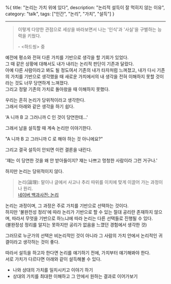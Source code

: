 %{
title: "논리는 가치 위에 있다",
description: "논리적 설득이 잘 먹히지 않는 이유",
category: "talk",
tags: ["인간", "논리", "가치", "설득"]
}

---

> 이렇게 다양한 관점으로 세상을 바라보면서 나는 '인식'과 '사실'을 구별하는 능력을 키웠다.
>
> \- <하드씽> 중

예전에 평소와 전혀 다른 가치를 기반으로 생각을 할 기회가 있었다.\
그 때 같은 상황에 대해서도 내가 내리는 논리적 판단이 기존과 달랐다.\
아예 다른 사람이라고 봐도 될 정도여서 기존의 내가 타자처럼 느껴졌고, 내가 다시 기존의 가치를 기반으로 생각했을 때 새로운 가치에서의 내 생각을 전혀 이해하지 못할 것이라는 것도 너무 당연하게 느껴졌다.\
그리고 정말 기존의 가치로 돌아왔을 때 이해하지 못했다.

우리는 흔히 논리가 당위적이라고 생각한다.\
그래서 아래와 같은 생각을 하기 쉽다.

'A 니까 B 고 그러니까 C 인 것이 당연한데...'

그래서 남을 설득할 때 계속 논리만 이야기한다.

"A 니까 B 고 그러니까 C 로 해야 하는 것 아니에요?"

그리고 결국 설득이 안되면 이런 결론을 내린다.

'쟤는 이 당연한 것을 왜 안 받아들이지? 쟤는 나쁘고 멍청한 사람이라 그런 거구나.'

하지만 논리는 당위적이지 않다.

> 논리(論理): 말이나 글에서 사고나 추리 따위를 이치에 맞게 이끌어 가는 과정이나 원리.\
> [네이버 백과사전: 논리](https://ko.dict.naver.com/#/entry/koko/1285d5bb505547618525ed09a2ac1da7)

논리는 과정이며, 그 과정은 주로 가치를 기반으로 선택하는 것이다.\
하지만 '불완전성 정리'에 따라 논리가 기반으로 할 수 있는 절대 공리란 존재하지 않으며, 따라서 무엇을 기반으로 하느냐에 따라 논리는 다른 선택들로 진행될 수 있다.\
(불완정성 정리를 알지는 못하지만 공리가 없음을 느꼈던 경험에서 생각한 것)

그러므로 누군가의 선택은 비논리적인 것이 아니라 그 사람의 가치 안에서 논리적인 귀결이라고 생각하는 것이 좋다.

따라서 설득을 하고자 한다면 논리를 얘기하기 전에, 가치부터 얘기해봐야 한다.\
서로 가치가 다르다면 아래와 같이 설득해볼 수 있다.

- 나와 상대의 가치를 일치시키고 이야기 하기
- 상대의 가치를 최대한 이해하고 그 안에서 원하는 결과로 이어가보기
